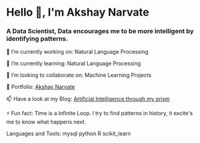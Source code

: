   #                         Hello 👋, I'm Akshay Narvate
   ###   A Data Scientist, Data encourages me to be more intelligent by identifying patterns.

🔭 I’m currently working on: Natural Language Processing

🌱 I’m currently learning: Natural Language Processing

👯 I’m looking to collaborate on: Machine Learning Projects

🎯 Portfolio: [Akshay Narvate](https://akshaynarvate-resume-app-streamlit-app-y86511.streamlitapp.com/)

📫 Have a look at my Blog: [Artificial Intelligence through my prism](https://medium.com/@akshaynarvate786123/artificial-intelligence-through-my-prism-49409468648a)

⚡ Fun fact: Time is a Infinite Loop. I try to find patterns in history, it excite's me to know what happens next.

Languages and Tools:
mysql python R scikit_learn 
